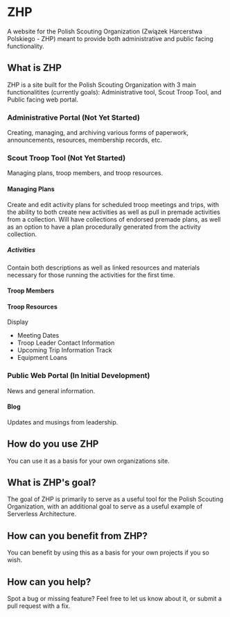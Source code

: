 # ZHP
A website for the Polish Scouting Organization (Związek Harcerstwa Polskiego - ZHP) meant to provide both administrative and public facing functionality.
## What is ZHP
ZHP is a site built for the Polish Scouting Organization with 3 main functionalitites (currently goals): Administrative tool, Scout Troop Tool, and Public facing web portal.
### Administrative Portal (Not Yet Started)
Creating, managing, and archiving various forms of paperwork, announcements, resources, membership records, etc.
### Scout Troop Tool (Not Yet Started)
Managing plans, troop members, and troop resources.
#### Managing Plans
Create and edit activity plans for scheduled troop meetings and trips, with the ability to both create new activities as well as pull in premade activities from a collection.  Will have collections of endorsed premade plans, as well as an option to have a plan procedurally generated from the activity collection.
##### Activities
Contain both descriptions as well as linked resources and materials necessary for those running the activities for the first time.
#### Troop Members
#### Troop Resources
Display
* Meeting Dates
* Troop Leader Contact Information
* Upcoming Trip Information
Track
* Equipment Loans
### Public Web Portal (In Initial Development)
News and general information.
#### Blog
Updates and musings from leadership.
## How do you use ZHP
You can use it as a basis for your own organizations site.
## What is ZHP's goal?
The goal of ZHP is primarily to serve as a useful tool for the Polish Scouting Organization, with an additional goal to serve as a useful example of Serverless Architecture.
## How can you benefit from ZHP?
You can benefit by using this as a basis for your own projects if you so wish.
## How can you help?
Spot a bug or missing feature?  Feel free to let us know about it, or submit a pull request with a fix.